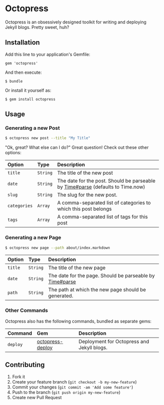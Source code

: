 # Octopress

Octopress is an obsessively designed toolkit for writing and deploying Jekyll
blogs. Pretty sweet, huh?

## Installation

Add this line to your application's Gemfile:

    gem 'octopress'

And then execute:

    $ bundle

Or install it yourself as:

    $ gem install octopress

## Usage

### Generating a new Post

```bash
$ octopress new post --title "My Title"
```

"Ok, great? What else can I do?" Great question! Check out these other options:

| Option       | Type     | Description |
|:-------------|:---------|:------------|
| `title`      | `String` | The title of the new post |
| `date`       | `String` | The date for the post. Should be parseable by [Time#parse](http://ruby-doc.org/stdlib-2.1.0/libdoc/time/rdoc/Time.html#method-i-parse) (defaults to Time.now) |
| `slug`       | `String` | The slug for the new post. |
| `categories` | `Array`  | A comma-separated list of categories to which this post belongs |
| `tags`       | `Array`  | A comma-separated list of tags for this post |

### Generating a new Page

```bash
$ octopress new page --path about/index.markdown
```

| Option       | Type     | Description |
|:-------------|:---------|:------------|
| `title`      | `String` | The title of the new page |
| `date`       | `String` | The date for the page. Should be parseable by [Time#parse](http://ruby-doc.org/stdlib-2.1.0/libdoc/time/rdoc/Time.html#method-i-parse) |
| `path`       | `String` | The path at which the new page should be generated. |

### Other Commands

Octopress also has the following commands, bundled as separate gems:

| Command  | Gem                  | Description |
|:---------|:---------------------|:------------|
| `deploy` | [octopress-deploy][] | Deployment for Octopress and Jekyll blogs. |

[octopress-deploy]: https://github.com/octopress/deploy

## Contributing

1. Fork it
2. Create your feature branch (`git checkout -b my-new-feature`)
3. Commit your changes (`git commit -am 'Add some feature'`)
4. Push to the branch (`git push origin my-new-feature`)
5. Create new Pull Request
